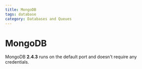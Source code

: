 ```yaml
---
title: MongoDB
tags: database
category: Databases and Queues
---
```


# MongoDB

MongoDB **2.4.3** runs on the default port and doesn't require any credentials.
